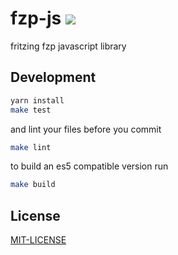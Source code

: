 # fzp-js [![](https://paulvollmer.net/fzp-js/badge.svg)](https://paulvollmer.net/fzp-js/)

fritzing fzp javascript library

## Development
```sh
yarn install
make test
```

and lint your files before you commit
```sh
make lint
```

to build an es5 compatible version run
```sh
make build
```

## License
[MIT-LICENSE](LICENSE)
